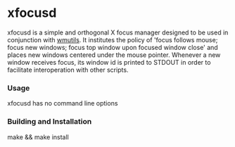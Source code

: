# xfocusd

xfocusd is a simple and orthogonal X focus manager designed to be used in 
conjunction with [wmutils](https://github.com/wmutils). It institutes the
policy of 'focus follows mouse; focus new windows; focus top window upon
focused window close' and places new windows centered under the mouse pointer.
Whenever a new window receives focus, its window id is printed to STDOUT in
order to facilitate interoperation with other scripts.

### Usage
xfocusd has no command line options

### Building and Installation
make && make install